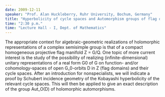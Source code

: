 ```yaml
---
date: 2009-12-11
speaker: "Prof. Alan Huckleberry, Ruhr University, Bochum, Germany"
title: "Hyperbolicity of cycle spaces and Automorphism groups of flag domains"
time: "2:30 p.m." 
time: "Lecture Hall - I, Dept. of Mathematics"
---
```

The appropriate context for algebraic-geometric realizations of holomorphic representations of a complex semisimple group is that of a compact homogeneous projective flag manifold Z = G/Q. One topic of more current interest is the study of the possibility of realizing (infinite-dimensional) unitary representations of a real form G0 of G on function- and/or cohomology-spaces of open G_0-orbits D in Z (flag domains) and their cycle spaces. After an introduction for nonspecialists, we will indicate a proof by Schubert incidence geometry of the Kobayashi hyperbolicity of the relevant cycle spaces. This will then be applied to give an exact description of the group Aut_O(D) of holomorphic automorphisms.
